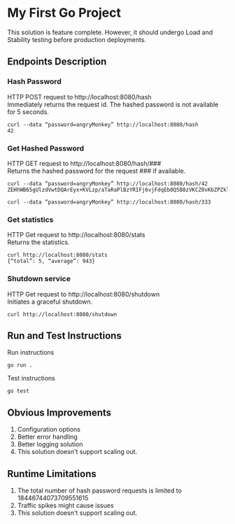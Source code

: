 
# My First Go Project  

This solution is feature complete. However, it should undergo Load and Stability testing before production deployments.  

## Endpoints Description  

### Hash Password  

HTTP POST request to http://localhost:8080/hash  
Immediately returns the request id. The hashed password is not available for 5 seconds.

```shell
curl --data “password=angryMonkey” http://localhost:8080/hash
42
```   

### Get Hashed Password  

HTTP GET request to http://localhost:8080/hash/###  
Returns the hashed password for the request ### if available.

```shell
curl --data “password=angryMonkey” http://localhost:8080/hash/42  
ZEHhWB65gUlzdVwtDQArEyx+KVLzp/aTaRaPlBzYRIFj6vjFdqEb0Q5B8zVKCZ0vKbZPZklJz0Fd7su2A+gf7Q==
``` 

```shell
curl --data “password=angryMonkey” http://localhost:8080/hash/333  
``` 

### Get statistics  

HTTP Get request to http://localhost:8080/stats  
Returns the statistics.

```shell
curl http://localhost:8080/stats
{“total”: 5, “average”: 943}
```  

### Shutdown service  

HTTP Get request to http://localhost:8080/shutdown  
Initiates a graceful shutdown.

```shell
curl http://localhost:8080/shutdown
```  

## Run and Test Instructions  

Run instructions

```shell
go run .
```

Test instructions

```shell
go test
```

## Obvious Improvements  

1. Configuration options
2. Better error handling
3. Better logging solution
4. This solution doesn't support scaling out.

## Runtime Limitations  

1. The total number of hash password requests is limited to 18446744073709551615
3. Traffic spikes might cause issues
4. This solution doesn't support scaling out.
